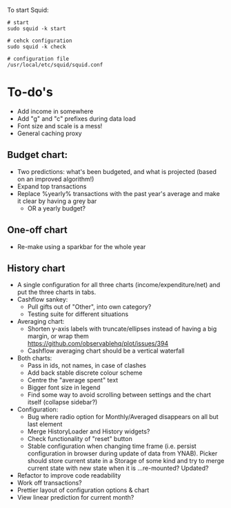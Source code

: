 
To start Squid:

```shell
# start
sudo squid -k start

# cehck configuration
sudo squid -k check

# configuration file
/usr/local/etc/squid/squid.conf
```

# To-do's

- Add income in somewhere
- Add "g" and "c" prefixes during data load
- Font size and scale is a mess!
- General caching proxy

## Budget chart:

- Two predictions: what's been budgeted, and what is projected (based on an improved algorithm!)
- Expand top transactions
- Replace %yearly% transactions with the past year's average and make it clear by having a grey bar
    - OR a yearly budget?

## One-off chart

- Re-make using a sparkbar for the whole year

## History chart

- A single configuration for all three charts (income/expenditure/net) and put the three charts in tabs.
- Cashflow sankey:
  - Pull gifts out of "Other", into own category?
  - Testing suite for different situations
- Averaging chart:
  - Shorten y-axis labels with truncate/ellipses instead of having a big margin, or wrap them
    https://github.com/observablehq/plot/issues/394
  - Cashflow averaging chart should be a vertical waterfall
- Both charts:
  - Pass in ids, not names, in case of clashes
  - Add back stable discrete colour scheme
  - Centre the "average spent" text
  - Bigger font size in legend
  - Find some way to avoid scrolling between settings and the chart itself (collapse sidebar?)
- Configuration:
  - Bug where radio option for Monthly/Averaged disappears on all but last element
  - Merge HistoryLoader and History widgets?
  - Check functionality of "reset" button
  - Stable configuration when changing time frame (i.e. persist configuration in browser during update of data from YNAB). Picker should store current state in a Storage of some kind and try to merge current state with new state when it is ...re-mounted? Updated?
- Refactor to improve code readability
- Work off transactions?
- Prettier layout of configuration options & chart
- View linear prediction for current month?
